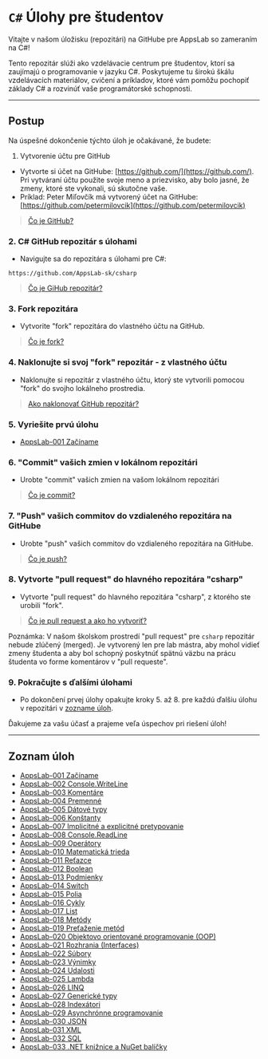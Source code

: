 # `C#` Úlohy pre študentov

Vitajte v našom úložisku (repozitári) na GitHube pre AppsLab  so zameraním na C#!

Tento repozitár slúži ako vzdelávacie centrum pre študentov, ktorí sa zaujímajú o programovanie v jazyku C#. Poskytujeme tu širokú škálu vzdelávacích materiálov, cvičení a príkladov, ktoré vám pomôžu pochopiť základy C# a rozvinúť vaše programátorské schopnosti.

---

## Postup

Na úspešné dokončenie týchto úloh je očakávané, že budete:

1. Vytvorenie účtu pre GitHub

- Vytvorte si účet na GitHube: [https://github.com/](https://github.com/). Pri vytváraní účtu použite svoje meno a priezvisko, aby bolo jasné, že zmeny, ktoré ste vykonali, sú skutočne vaše.
- Príklad: Peter Miľovčík má vytvorený účet na GitHube: [https://github.com/petermilovcik](https://github.com/petermilovcik)

> [Čo je GitHub?](/lekcie/What_is_GitHub.md)

### 2. C# GitHub repozitár s úlohami

- Navigujte sa do repozitára s úlohami pre C#:

``` url
https://github.com/AppsLab-sk/csharp
```

> [Čo je GiHub repozitár?](/lekcie/What_is_GitHub_repository.md)

### 3. Fork repozitára

- Vytvorite "fork" repozitára do vlastného účtu na GitHub.

> [Čo je fork?](/lekcie/What_is_fork.md)

### 4. Naklonujte si svoj "fork" repozitár - z vlastného účtu

- Naklonujte si repozitár z vlastného účtu, ktorý ste vytvorili pomocou "fork" do svojho lokálneho prostredia.

> [Ako naklonovať GitHub repozitár?](/lekcie/How_to_clone_GitHub_repository.md)

### 5. Vyriešite prvú úlohu

- [AppsLab-001 Začíname](lekcie/AppsLab-001-StartHere.md)

### 6. "Commit" vašich zmien v lokálnom repozitári

- Urobte "commit" vašich zmien na vašom lokálnom repozitári

> [Čo je commit?](/lekcie/What_is_commit.md)

### 7. "Push" vašich commitov do vzdialeného repozitára na GitHube

- Urobte "push" vašich commitov do vzdialeného repozitára na GitHube.

> [Čo je push?](/lekcie/What_is_push.md)

### 8. Vytvorte "pull request" do hlavného repozitára "csharp"

- Vytvorte "pull request" do hlavného repozitára "csharp", z ktorého ste urobili "fork".

> [Čo je pull request a ako ho vytvoriť?](/lekcie/How_to_create_pull_request.md)

Poznámka: V našom školskom prostredí "pull request" pre `csharp` repozitár nebude zlúčený (merged). Je vytvorený len pre lab mástra, aby mohol vidieť zmeny študenta a aby bol schopný poskytnúť spätnú väzbu na prácu študenta vo forme komentárov v "pull requeste".

### 9. Pokračujte s ďalšími úlohami

- Po dokončení prvej úlohy opakujte kroky 5. až 8. pre každú ďalšiu úlohu v repozitári v [zozname úloh](#zoznam-úloh).

Ďakujeme za vašu účasť a prajeme veľa úspechov pri riešení úloh!

---

## Zoznam úloh

- [AppsLab-001 Začíname](lekcie/AppsLab-001-StartHere.md)
- [AppsLab-002 Console.WriteLine](/lekcie/AppsLab-002-ConsoleWriteLine.md)
- [AppsLab-003 Komentáre](/lekcie/AppsLab-003-Comments.md)
- [AppsLab-004 Premenné](/lekcie/AppsLab-004-Variables.md)
- [AppsLab-005 Dátové typy](/lekcie/AppsLab-005-DataTypes.md)
- [AppsLab-006 Konštanty](/lekcie/AppsLab-006-Constants.md)
- [AppsLab-007 Implicitné a explicitné pretypovanie](/lekcie/AppsLab-007-Casting.md)
- [AppsLab-008 Console.ReadLine](/lekcie/AppsLab-008-ConsoleReadLine.md)
- [AppsLab-009 Operátory](/lekcie/AppsLab-009-Operators.md)
- [AppsLab-010 Matematická trieda](/lekcie/AppsLab-010-Math.md)
- [AppsLab-011 Reťazce](/lekcie/AppsLab-011-Strings.md)
- [AppsLab-012 Boolean](/lekcie/AppsLab-012-Boolean.md)
- [AppsLab-013 Podmienky](/lekcie/AppsLab-013-Conditions.md)
- [AppsLab-014 Switch](/lekcie/AppsLab-014-Switch.md)
- [AppsLab-015 Polia](/lekcie/AppsLab-015-Arrays.md)
- [AppsLab-016 Cykly](/lekcie/AppsLab-016-Loops.md)
- [AppsLab-017 List](/lekcie/AppsLab-017-List.md)
- [AppsLab-018 Metódy](/lekcie/AppsLab-018-Methods.md)
- [AppsLab-019 Preťaženie metód](/lekcie/AppsLab-019-MethodsOverloading.md)
- [AppsLab-020 Objektovo orientované programovanie (OOP)](/lekcie/AppsLab-020-OOP.md)
- [AppsLab-021 Rozhrania (Interfaces)](/lekcie/AppsLab-021-Interfaces.md)
- [AppsLab-022 Súbory](/lekcie/AppsLab-022-Files.md)
- [AppsLab-023 Výnimky](/lekcie/AppsLab-023-Exceptions.md)
- [AppsLab-024 Udalosti](/lekcie/AppsLab-024-Events.md)
- [AppsLab-025 Lambda](/lekcie/AppsLab-025-Lambda.md)
- [AppsLab-026 LINQ](/lekcie/AppsLab-026-LINQ.md)
- [AppsLab-027 Generické typy](/lekcie/AppsLab-027-Generics.md)
- [AppsLab-028 Indexátori](/lekcie/AppsLab-028-Indexers)
- [AppsLab-029 Asynchrónne programovanie](/lekcie/AppsLab-029-Async.md)
- [AppsLab-030 JSON](/lekcie/AppsLab-030-JSON.md)
- [AppsLab-031 XML](/lekcie/AppsLab-031-XML.md)
- [AppsLab-032 SQL](/lekcie/AppsLab-032-SQL.md)
- [AppsLab-033 .NET knižnice a NuGet balíčky](/lekcie/AppsLab-033-NuGet.md)
